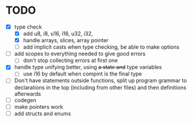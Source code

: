 # TODO

- [x] type check
  - [x] add u8, i8, u16, i16, u32, i32,
  - [x] handle arrays, slices, array pointer
  - [ ] add implicit casts when type checking, be able to make options
- [ ] add scopes to everything needed to give good errors
  - [ ] don't stop collecting errors at first one
- [x] handle type unifying better, using ~~a state and~~ type variables
  - [ ] use i16 by default when compint is the final type
- [ ] Don't have statements outside functions, split up program grammar to declarations in the top (including from other files) and then definitions afterwards
- [ ] codegen
- [ ] make pointers work
- [ ] add structs and enums
